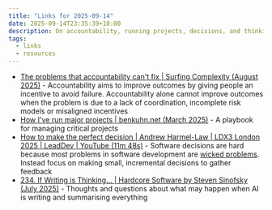 ```yaml
---
title: "Links for 2025-09-14"
date: 2025-09-14T23:35:39+10:00
description: On accountability, running projects, decisions, and thinking
tags:
  - links
  - resources
---
```


- [The problems that accountability can't fix | Surfing Complexity (August 2025)](https://surfingcomplexity.blog/2025/08/23/the-problems-that-accountability-cant-fix/) - Accountability aims to improve outcomes by giving people an incentive to avoid failure. Accountability alone cannot improve outcomes when the problem is due to a lack of coordination, incomplete risk models or misaligned incentives
- [How I've run major projects | benkuhn.net (March 2025)](https://www.benkuhn.net/pjm/) - A playbook for managing critical projects
- [How to make the perfect decision | Andrew Harmel-Law | LDX3 London 2025 | LeadDev | YouTube (11m 48s)](https://www.youtube.com/watch?v=dmH47Tb_ogU) - Software decisions are hard because most problems in software development are [wicked problems](https://en.wikipedia.org/wiki/Wicked_problem). Instead focus on making small, incremental decisions to gather feedback
- [234. If Writing is Thinking… | Hardcore Software by Steven Sinofsky (July 2025)](https://hardcoresoftware.learningbyshipping.com/p/234-if-writing-is-thinking) - Thoughts and questions about what may happen when AI is writing and summarising everything

